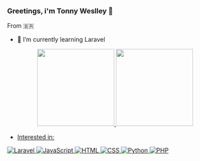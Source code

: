 ### Greetings, i'm Tonny Weslley 🤙
From 🇧🇷
- 🌱 I’m currently learning Laravel

<div align="center">
  <a href="https://github.com/Tonny-Weslley"/>
  <img height="180em" src="https://github-readme-stats.vercel.app/api?username=Tonny-Weslley&show_icons=true&theme=dark&include_all_commits=true&count_private=true"/>
  <img height="180em" src="https://github-readme-stats.vercel.app/api/top-langs/?username=Tonny-Weslley&layout=compact&langs_count=7&theme=dark"/>
</div>
  
- Interested in:
  
![Laravel](https://img.shields.io/badge/Laravel-FF2D20?style=for-the-badge&logo=laravel&logoColor=white)
![JavaScript](https://img.shields.io/badge/JavaScript-F7DF1E?style=for-the-badge&logo=javascript&logoColor=black)
![HTML](https://img.shields.io/badge/HTML-239120?style=for-the-badge&logo=html5&logoColor=white)
![CSS](https://img.shields.io/badge/CSS-239120?&style=for-the-badge&logo=css3&logoColor=white)
![Python](https://img.shields.io/badge/Python-14354C?style=for-the-badge&logo=python&logoColor=white)
![PHP](https://img.shields.io/badge/PHP-777BB4?style=for-the-badge&logo=php&logoColor=white)
